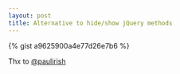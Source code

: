 ```yaml
---
layout: post
title: Alternative to hide/show jQuery methods
---
```


{% gist a9625900a4e77d26e7b6 %}

Thx to [@paulirish](https://twitter.com/paul_irish)
